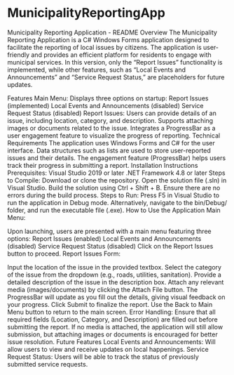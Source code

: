 # MunicipalityReportingApp
Municipality Reporting Application - README
Overview
The Municipality Reporting Application is a C# Windows Forms application designed to facilitate the reporting of local issues by citizens. The application is user-friendly and provides an efficient platform for residents to engage with municipal services. In this version, only the “Report Issues” functionality is implemented, while other features, such as “Local Events and Announcements” and “Service Request Status,” are placeholders for future updates.

Features
Main Menu:
Displays three options on startup:
Report Issues (implemented)
Local Events and Announcements (disabled)
Service Request Status (disabled)
Report Issues:
Users can provide details of an issue, including location, category, and description.
Supports attaching images or documents related to the issue.
Integrates a ProgressBar as a user engagement feature to visualize the progress of reporting.
Technical Requirements
The application uses Windows Forms and C# for the user interface.
Data structures such as lists are used to store user-reported issues and their details.
The engagement feature (ProgressBar) helps users track their progress in submitting a report.
Installation Instructions
Prerequisites:
Visual Studio 2019 or later
.NET Framework 4.8 or later
Steps to Compile:
Download or clone the repository.
Open the solution file (.sln) in Visual Studio.
Build the solution using Ctrl + Shift + B.
Ensure there are no errors during the build process.
Steps to Run:
Press F5 in Visual Studio to run the application in Debug mode.
Alternatively, navigate to the bin/Debug/ folder, and run the executable file (.exe).
How to Use the Application
Main Menu:

Upon launching, users are presented with a main menu featuring three options:
Report Issues (enabled)
Local Events and Announcements (disabled)
Service Request Status (disabled)
Click on the Report Issues button to proceed.
Report Issues Form:

Input the location of the issue in the provided textbox.
Select the category of the issue from the dropdown (e.g., roads, utilities, sanitation).
Provide a detailed description of the issue in the description box.
Attach any relevant media (images/documents) by clicking the Attach File button.
The ProgressBar will update as you fill out the details, giving visual feedback on your progress.
Click Submit to finalize the report.
Use the Back to Main Menu button to return to the main screen.
Error Handling:
Ensure that all required fields (Location, Category, and Description) are filled out before submitting the report.
If no media is attached, the application will still allow submission, but attaching images or documents is encouraged for better issue resolution.
Future Features
Local Events and Announcements: Will allow users to view and receive updates on local happenings.
Service Request Status: Users will be able to track the status of previously submitted service requests.